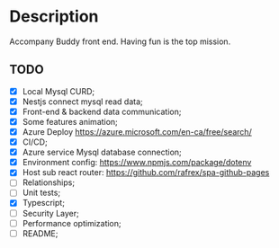 # Description
Accompany Buddy front end.
Having fun is the top mission.

## TODO

- [x] Local Mysql CURD;
- [x] Nestjs connect mysql read data;
- [x] Front-end & backend data communication;
- [x] Some features animation;
- [x] Azure Deploy https://azure.microsoft.com/en-ca/free/search/
- [x] CI/CD;
- [x] Azure service Mysql database connection;
- [x] Environment config: https://www.npmjs.com/package/dotenv
- [x] Host sub react router: https://github.com/rafrex/spa-github-pages
- [ ] Relationships;
- [ ] Unit tests;
- [x] Typescript;
- [ ] Security Layer;
- [ ] Performance optimization;
- [ ] README;
